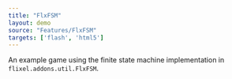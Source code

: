 ```yaml
---
title: "FlxFSM"
layout: demo
source: "Features/FlxFSM"
targets: ['flash', 'html5']
---
```


An example game using the finite state machine implementation in `flixel.addons.util.FlxFSM`.